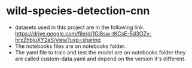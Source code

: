 # wild-species-detection-cnn
- datasets used in this project are in the following link.  https://drive.google.com/file/d/1Gi8sw-tKCsE-5d3OZv-hrxZhbjuXY2aS/view?usp=sharing
- The notebooks files are on notebooks folder.
- The yaml file to train and test the model are on notebooks folder they are called custom-data.yaml and depend on the version it's different.
